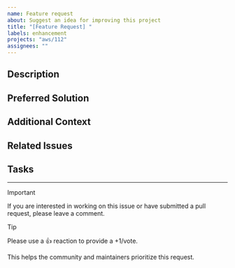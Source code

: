 ```yaml
---
name: Feature request
about: Suggest an idea for improving this project
title: "[Feature Request] "
labels: enhancement
projects: "aws/112"
assignees: ""
---
```


## Description

<!--
  A clear and concise description of what the problem is.
  e.g. I'm frustrated when [...]
-->

## Preferred Solution

<!-- A clear and concise description of what you want to happen. -->

## Additional Context

<!--
  Add any other context or screenshots about the feature request here.
  Describe any alternatives you've considered.
-->

## Related Issues

<!--
  Link to the issue that might be related to this feature request (if there is one).
  e.g. Originated from #1234, Depends on #1234, Related to #1234, etc.
-->

## Tasks

<!--
  Add any known tasks that are required to complete this feature request.
  For Example:
  - [ ] Update documentation
-->

---

<!-- prettier-ignore -->
> [!IMPORTANT]
> If you are interested in working on this issue or have submitted
> a pull request, please leave a comment.

<!-- prettier-ignore -->
> [!TIP]
> Please use a 👍 reaction to provide a +1/vote.
>
> This helps the community and maintainers prioritize this request.
